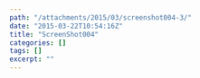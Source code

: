 ```yaml
---
path: "/attachments/2015/03/screenshot004-3/"
date: "2015-03-22T10:54:16Z"
title: "ScreenShot004"
categories: []
tags: []
excerpt: ""
---
```


